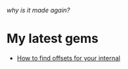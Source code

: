*why is it made again?*
# My latest gems
- [How to find offsets for your internal](https://thejustfox.github.io/asdf/post/how2ballistic)
